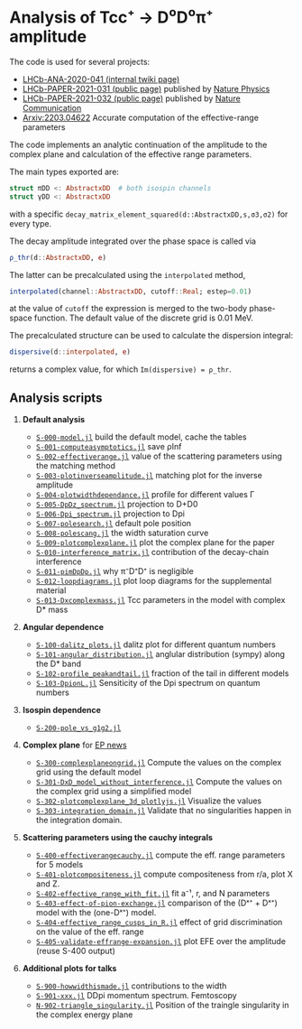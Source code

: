 # Analysis of Tcc⁺ → D⁰D⁰π⁺ amplitude

The code is used for several projects:

- [LHCb-ANA-2020-041 (internal twiki page)](https://twiki.cern.ch/twiki/bin/viewauth/LHCbPhysics/X2DDstar)
- [LHCb-PAPER-2021-031 (public page)](https://lhcbproject.web.cern.ch/Publications/LHCbProjectPublic/LHCb-PAPER-2021-032.html) published by [Nature Physics](https://www.nature.com/articles/s41567-022-01614-y)
- [LHCb-PAPER-2021-032 (public page)](https://lhcbproject.web.cern.ch/Publications/LHCbProjectPublic/LHCb-PAPER-2021-031.html) published by [Nature Communication](https://www.nature.com/articles/s41467-022-30206-w)
- [Arxiv:2203.04622](https://arxiv.org/abs/2203.04622) Accurate computation of the effective-range parameters

The code implements an analytic continuation of the amplitude to the complex plane and calculation of the effective range parameters.

The main types exported are:

```julia
struct πDD <: AbstractxDD  # both isospin channels
struct γDD <: AbstractxDD
```

with a specific `decay_matrix_element_squared(d::AbstractxDD,s,σ3,σ2)` for every type.

The decay amplitude integrated over the phase space is called via

```julia
ρ_thr(d::AbstractxDD, e)
```

The latter can be precalculated using the `interpolated` method,

```julia
interpolated(channel::AbstractxDD, cutoff::Real; estep=0.01)
```

at the value of `cutoff` the expression is merged to the two-body phase-space function. The default value of the discrete grid is 0.01 MeV.

The precalculated structure can be used to calculate the dispersion integral:

```julia
dispersive(d::interpolated, e)
```

returns a complex value, for which `Im(dispersive) = ρ_thr`.

## Analysis scripts

1. **Default analysis**

   - [`S-000-model.jl`](scripts/S-000-model.jl) build the default model, cache the tables
   - [`S-001-computeasymptotics.jl`](scripts/S-001-computeasymptotics.jl) save ρInf
   - [`S-002-effectiverange.jl`](scripts/S-002-effectiverange.jl) value of the scattering parameters using the matching method
   - [`S-003-plotinverseamplitude.jl`](scripts/S-003-plotinverseamplitude.jl) matching plot for the inverse amplitude
   - [`S-004-plotwidthdependance.jl`](scripts/S-004-plotwidthdependance.jl) profile for different values Γ
   - [`S-005-DpDz_spectrum.jl`](scripts/S-005-DpDz_spectrum.jl) projection to D+D0
   - [`S-006-Dpi_spectrum.jl`](scripts/S-006-Dpi_spectrum.jl) projection to Dpi
   - [`S-007-polesearch.jl`](scripts/S-007-polesearch.jl) default pole position
   - [`S-008-polescang.jl`](scripts/S-008-polescang.jl) the width saturation curve
   - [`S-009-plotcomplexplane.jl`](scripts/S-009-plotcomplexplane.jl) plot the complex plane for the paper
   - [`S-010-interference_matrix.jl`](scripts/S-010-interference_matrix.jl) contribution of the decay-chain interference
   - [`S-011-pimDpDp.jl`](scripts/S-011-pimDpDp.jl) why π⁻D⁺D⁺ is negligible
   - [`S-012-loopdiagrams.jl`](scripts/S-012-loopdiagrams.jl) plot loop diagrams for the supplemental material
   - [`S-013-Dxcomplexmass.jl`](scripts/S-013-Dxcomplexmass.jl) Tcc parameters in the model with complex D* mass

2. **Angular dependence**

   - [`S-100-dalitz_plots.jl`](scripts/S-100-dalitz_plots.jl) dalitz plot for different quantum numbers
   - [`S-101-angular_distribution.jl`](scripts/S-101-angular_distribution.jl) anglular distribution (sympy) along the D* band
   - [`S-102-profile_peakandtail.jl`](scripts/S-102-profile_peakandtail.jl) fraction of the tail in different models
   - [`S-103-DpionL.jl`](scripts/S-103-DpionL.jl) Sensiticity of the Dpi spectrum on quantum numbers

3. **Isospin dependence**

   - [`S-200-pole_vs_g1g2.jl`](scripts/S-200-pole_vs_g1g2.jl)

4. **Complex plane** for [EP news](https://ep-news.web.cern.ch/content/lhcb-discovers-double-charm-tetraquark)

   - [`S-300-complexplaneongrid.jl`](scripts/S-300-complexplaneongrid.jl) Compute the values on the complex grid using the default model
   - [`S-301-DxD_model_without_interference.jl`](scripts/S-301-DxD_model_without_interference.jl) Compute the values on the complex grid using a simplified model
   - [`S-302-plotcomplexplane_3d_plotlyjs.jl`](scripts/S-302-plotcomplexplane_3d_plotlyjs.jl) Visualize the values
   - [`S-303-integration_domain.jl`](scripts/S-303-integration_domain.jl) Validate that no singularities happen in the integration domain.

5. **Scattering parameters using the cauchy integrals**

   - [`S-400-effectiverangecauchy.jl`](scripts/S-400-effectiverangecauchy.jl) compute the eff. range parameters for 5 models
   - [`S-401-plotcompositeness.jl`](scripts/S-401-plotcompositeness.jl) compute compositeness from r/a, plot X and Z.
   - [`S-402-effective_range_with_fit.jl`](scripts/S-402-effective_range_with_fit.jl) fit a⁻¹, r, and N parameters
   - [`S-403-effect-of-pion-exchange.jl`](scripts/S-403-effect-of-pion-exchange.jl) comparison of the (Dˣ⁺ + Dˣ⁺) model with the (one-Dˣ⁺) model.
   - [`S-404-effective_range_cusps_in_R.jl`](scripts/S-404-effective_range_cusps_in_R.jl) effect of grid discrimination on the value of the eff. range
   - [`S-405-validate-effrange-expansion.jl`](scripts/S-405-validate-effrange-expansion.jl) plot EFE over the amplitude (reuse S-400 output)

6. **Additional plots for talks**

   - [`S-900-howwidthismade.jl`](scripts/S-900-howwidthismade.jl) contributions to the width
   - [`S-901-xxx.jl`](scripts/S-901-xxx.jl) DDpi momentum spectrum. Femtoscopy
   - [`N-902-triangle_singularity.jl`](notebooks/N-902-triangle_singularity.jl) Position of the traingle singularity in the complex energy plane
